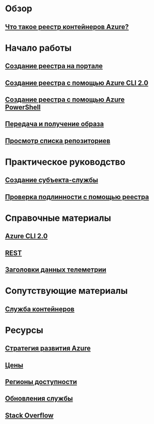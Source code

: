 

# Обзор



## [Что такое реестр контейнеров Azure?](container-registry-intro.md)



# Начало работы


## [Создание реестра на портале](container-registry-get-started-portal.md)


## [Создание реестра с помощью Azure CLI 2.0](container-registry-get-started-azure-cli.md)


## [Создание реестра с помощью Azure PowerShell](container-registry-get-started-powershell.md)


## [Передача и получение образа](container-registry-get-started-docker-cli.md)


## [Просмотр списка репозиториев](container-registry-repositories.md)



# Практическое руководство



## [Создание субъекта-службы](../azure-resource-manager/resource-group-create-service-principal-portal.md?toc=%2fazure%2fcontainer-registry%2ftoc.json)


## [Проверка подлинности с помощью реестра](container-registry-authentication.md)



# Справочные материалы



## [Azure CLI 2.0](/cli/azure/acr)


## [REST](/rest/api/containerregistry)


## [Заголовки данных телеметрии](container-registry-headers.md)



# Сопутствующие материалы



## [Служба контейнеров](/azure/container-service/)



# Ресурсы


## [Стратегия развития Azure](https://azure.microsoft.com/roadmap/)


## [Цены](https://azure.microsoft.com/pricing/details/container-registry/)


## [Регионы доступности](https://azure.microsoft.com/regions/services/)


## [Обновления службы](https://azure.microsoft.com/en-us/updates/?product=container-registry&updatetype=&platform=)


## [Stack Overflow](http://stackoverflow.com/questions/tagged/azure-container-registry)
